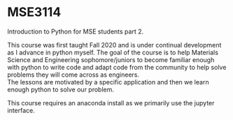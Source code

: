# MSE3114
Introduction to Python for MSE students part 2.  

This course was first taught Fall 2020 and is under continual development as I advance in python myself.
The goal of the course is to help Materials Science and Engineering sophomore/juniors to become familiar enough with python to write code and adapt code from the community to help solve problems they will come across as engineers.  
The lessons are motivated by a specific application and then we learn enough python to solve our problem.  

This course requires an anaconda install as we primarily use the jupyter interface.  
